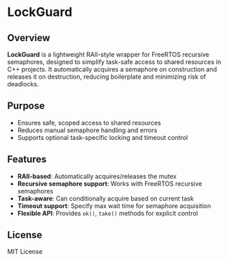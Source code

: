 # LockGuard

## Overview
**LockGuard** is a lightweight RAII-style wrapper for FreeRTOS recursive semaphores, designed to simplify task-safe access to shared resources in C++ projects. It automatically acquires a semaphore on construction and releases it on destruction, reducing boilerplate and minimizing risk of deadlocks.

## Purpose
- Ensures safe, scoped access to shared resources
- Reduces manual semaphore handling and errors
- Supports optional task-specific locking and timeout control

## Features
- **RAII-based**: Automatically acquires/releases the mutex
- **Recursive semaphore support**: Works with FreeRTOS recursive semaphores
- **Task-aware**: Can conditionally acquire based on current task
- **Timeout support**: Specify max wait time for semaphore acquisition
- **Flexible API**: Provides `ok()`, `take()` methods for explicit control

## License
MIT License

